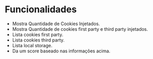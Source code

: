 # Funcionalidades
- Mostra Quantidade de Cookies Injetados.
- Mostra Quantidade de cookies first party e third party injetados.
- Lista cookies first party.
- Lista cookies third party.
- Lista local storage.
- Da um score baseado nas informações acima.
